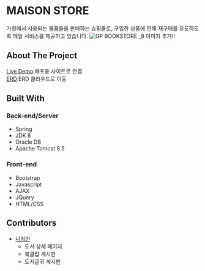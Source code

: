 # MAISON STORE

가정에서 사용되는 물품들을 판매하는 쇼핑몰로, 구입한 상품에 한해 재구매를 유도하도록 메일 서비스를 제공하고 있습니다.
![GP BOOKSTORE _9](https://user-images.githubusercontent.com/52989474/103339444-c0957d80-4ac4-11eb-9427-fe73ee69b720.png)
이미지 추가!!

## About The Project

[Live Demo](http://rclass.iptime.org:9999/20AM_MAISON_final/):배포용 사이트로 연결  
[ERD](https://www.erdcloud.com/d/xXG7BEH2ykMKEKYHz):ERD 클라우드로 이동

## Built With

### Back-end/Server

- Spring
- JDK 8
- Oracle DB
- Apache Tomcat 8.5

### Front-end

- Bootstrap
- Javascript
- AJAX
- JQuery
- HTML/CSS

## Contributors

- [나희찬](https://github.com/naheechan)
  - 도서 상세 페이지
  - 북클럽 게시판
  - 도서글귀 게시판
